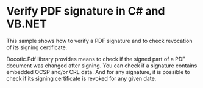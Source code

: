 # Verify PDF signature in C# and VB.NET
This sample shows how to verify a PDF signature and to check revocation of its signing certificate.

Docotic.Pdf library provides means to check if the signed part of a PDF document was changed after signing. You can check if a signature contains embedded OCSP and/or CRL data. And for any signature, it is possible to check if its signing certificate is revoked for any given date.